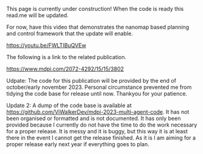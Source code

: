 This page is currently under construction! When the code is ready this read.me will be updated.

For now, have this video that demonstrates the nanomap based planning and control framework that the update will enable.

https://youtu.be/FWLTIBuQVEw

The following is a link to the related publication. 

https://www.mdpi.com/2072-4292/15/15/3802

Udpate: The code for this publication will be provided by the end of october/early november 2023. Personal circumstance prevented me from tidying the code base for release until now. Thankyou for your patience.

Update 2:  A dump of the code base is available at https://github.com/ViWalkerDev/mdpi-2023-multi-agent-code. It has not been organised or formatted and is not documented. It has only been provided because I currently do not have the time to do the work necessary for a proper release. It is messy and it is buggy, but this way it is at least there in the event I cannot get the release finished. As it is I am aiming for a proper release early next year if everything goes to plan. 
